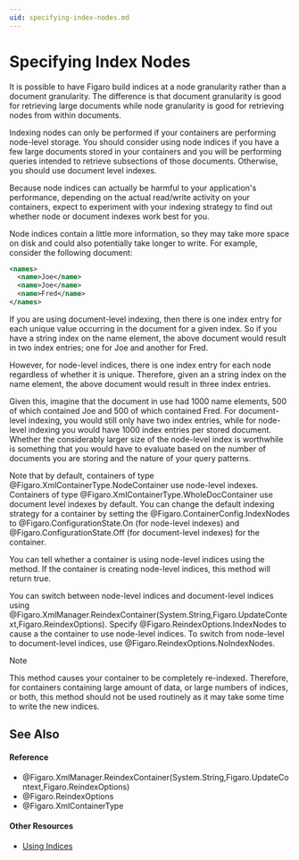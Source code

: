 ```yaml
---
uid: specifying-index-nodes.md
---
```


# Specifying Index Nodes


It is possible to have Figaro build indices at a node granularity rather than a document granularity. The difference is that document granularity is good for retrieving large documents while node granularity is good for retrieving nodes from within documents.

Indexing nodes can only be performed if your containers are performing node-level storage. You should consider using node indices if you have a few large documents stored in your containers and you will be performing queries intended to retrieve subsections of those documents. Otherwise, you should use document level indexes.

Because node indices can actually be harmful to your application's performance, depending on the actual read/write activity on your containers, expect to experiment with your indexing strategy to find out whether node or document indexes work best for you.

Node indices contain a little more information, so they may take more space on disk and could also potentially take longer to write. For example, consider the following document:

``` XML
<names>
  <name>Joe</name>
  <name>Joe</name>
  <name>Fred</name>
</names>
```

If you are using document-level indexing, then there is one index entry for each unique value occurring in the document for a given index. So if you have a string index on the name element, the above document would result in two index entries; one for Joe and another for Fred.


However, for node-level indices, there is one index entry for each node regardless of whether it is unique. Therefore, given an a string index on the name element, the above document would result in three index entries.


Given this, imagine that the document in use had 1000 name elements, 500 of which contained Joe and 500 of which contained Fred. For document-level indexing, you would still only have two index entries, while for node-level indexing you would have 1000 index entries per stored document. Whether the considerably larger size of the node-level index is worthwhile is something that you would have to evaluate based on the number of documents you are storing and the nature of your query patterns.


Note that by default, containers of type @Figaro.XmlContainerType.NodeContainer use node-level indexes. Containers of type @Figaro.XmlContainerType.WholeDocContainer use document level indexes by default. You can change the default indexing strategy for a container by setting the @Figaro.ContainerConfig.IndexNodes to @Figaro.ConfigurationState.On (for node-level indexes) and @Figaro.ConfigurationState.Off (for document-level indexes) for the container.


You can tell whether a container is using node-level indices using the method. If the container is creating node-level indices, this method will return true.


You can switch between node-level indices and document-level indices using @Figaro.XmlManager.ReindexContainer(System.String,Figaro.UpdateContext,Figaro.ReindexOptions). Specify @Figaro.ReindexOptions.IndexNodes to cause a the container to use node-level indices. To switch from node-level to document-level indices, use @Figaro.ReindexOptions.NoIndexNodes.

>[!NOTE]
>This method causes your container to be completely re-indexed. Therefore, for containers containing large amount of data, or large numbers of indices, or both, this method should not be used routinely as it may take some time to write the new indices.

## See Also


#### Reference
* @Figaro.XmlManager.ReindexContainer(System.String,Figaro.UpdateContext,Figaro.ReindexOptions)
* @Figaro.ReindexOptions
* @Figaro.XmlContainerType

#### Other Resources
* [Using Indices](xref:using-indices.md)